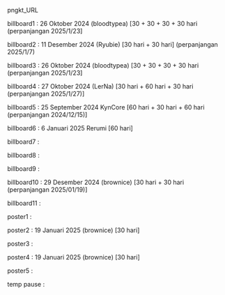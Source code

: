 pngkt_URL


billboard1 : 26 Oktober 2024 (bloodtypea) [30 + 30 + 30 + 30 hari (perpanjangan 2025/1/23]

billboard2 : 11 Desember 2024 (Ryubie) [30 hari + 30 hari] (perpanjangan 2025/1/7)

billboard3 : 26 Oktober 2024 (bloodtypea) [30 + 30 + 30 + 30 hari (perpanjangan 2025/1/23]

billboard4 : 27 Oktober 2024 (LerNa) [30 hari + 60 hari + 30 hari (perpanjangan 2025/1/27)] 

billboard5 : 25 September 2024 KynCore [60 hari + 30 hari + 60 hari (perpanjangan 2024/12/15)]

billboard6 : 6 Januari 2025 Rerumi [60 hari]

billboard7 : 

billboard8 : 

billboard9 : 

billboard10 : 29 Desember 2024 (brownice) [30 hari + 30 hari (perpanjangan 2025/01/19)] 

billboard11 : 

poster1 :

poster2 : 19 Januari 2025 (brownice) [30 hari] 

poster3 : 

poster4 : 19 Januari 2025 (brownice) [30 hari] 

poster5 : 

temp pause : 
